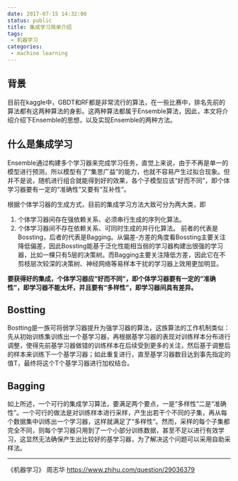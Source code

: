 ```yaml
---
date: 2017-07-15 14:32:00
status: public
title: 集成学习简单介绍
tags: 
 - 机器学习
categories:
 - machine learning
---
```

## 背景
目前在kaggle中，GBDT和RF都是非常流行的算法，在一些比赛中，排名先前的算法都有这两种算法的身影。这两种算法都属于Ensemble算法，因此，本文将介绍介绍下Ensemble的思想，以及实现Ensemble的两种方法。

## 什么是集成学习
Ensemble通过构建多个学习器来完成学习任务，直觉上来说，由于不再是单一的模型进行预测，所以模型有了“集思广益”的能力，也就不容易产生过拟合现象。但并不是说，随机进行组合就能得到好的效果，各个子模型应该“好而不同”，即个体学习器要有一定的“准确性”又要有“互补性”。

根据个体学习器的生成方式，目前的集成学习方法大致可分为两大类，即
1. 个体学习器间存在强依赖关系、必须串行生成的序列化算法。
2. 个体学习器间不存在依赖关系、可同时生成的并行化算法。
前者的代表是Bossting，后者的代表是Bagging。从偏差-方差的角度看Bossting主要关注降低偏差，因此Bossting能基于泛化性能相当弱的学习器构建出很强的学习器，比如一棵只有5层的决策树。而Bagging主要关注降低方差，因此它在不剪枝层次较深的决策树、神经网络等易样本干扰的学习器上效用更加明显。

**要获得好的集成，个体学习器应“好而不同”，即个体学习器要有一定的“准确性”，即学习器不能太坏，并且要有“多样性”，即学习器间具有差异。**

## Bostting
Bostting是一族可将弱学习器提升为强学习器的算法，这族算法的工作机制类似：先从初始训练集训练出一个基学习器，再根据基学习器的表现对训练样本分布进行调整，使得先前基学习器做错的训练样本在后续受到更多的关注，然后基于调整后的样本来训练下一个基学习器；如此重复进行，直至基学习器数目达到事先指定的值T，最终将这个T个基学习器进行加权结合。

## Bagging
如上所述，一个可行的集成学习算法，要满足两个要点，一是“多样性”二是“准确性”。一个可行的做法是对训练样本进行采样，产生出若干个不同的子集，再从每个数据集中训练出一个学习器，这样就满足了“多样性”。然而，采样的每个子集都完全不同，则每个学习器只用到了一个小部分训练数据，甚至不足以进行有效学习，这显然无法确保产生出比较好的基学习器，为了解决这个问题可以采用自助采样法。

- - - -
《机器学习》 周志华
https://www.zhihu.com/question/29036379